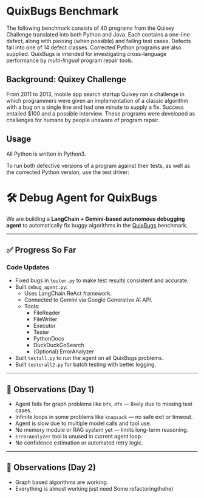 # QuixBugs Benchmark

The following benchmark consists of 40 programs from the Quixey Challenge translated into both Python and Java. Each contains a one-line defect, along with passing (when possible) and failing test cases. Defects fall into one of 14 defect classes. Corrected Python programs are also supplied. QuixBugs is intended for investigating cross-language performance by _multi-lingual_ program repair tools.

## Background: Quixey Challenge
From 2011 to 2013, mobile app search startup Quixey ran a challenge in which programmers were given an implementation of a classic algorithm with a bug on a single line and had one minute to supply a fix. Success entailed $100 and a possible interview. These programs were developed as challenges for humans by people unaware of program repair.

## Usage

All Python is written in Python3.

To run both defective versions of a program against their tests, as well as the corrected Python version, use the test driver:

<h1>🛠️ Debug Agent for QuixBugs</h1>
  <p>We are building a <strong>LangChain + Gemini-based autonomous debugging agent</strong> to automatically fix buggy algorithms in the 
    <a href="https://github.com/jkoppel/QuixBugs">QuixBugs</a> benchmark.
  </p>

  <hr>

  <h2>✅ Progress So Far</h2>

  <h3>Code Updates</h3>
  <ul>
    <li>Fixed bugs in <code>tester.py</code> to make test results consistent and accurate.</li>
    <li>Built <code>debug_agent.py</code>:
      <ul>
        <li>Uses LangChain ReAct framework.</li>
        <li>Connected to Gemini via Google Generative AI API.</li>
        <li>Tools:
          <ul>
            <li>FileReader</li>
            <li>FileWriter</li>
            <li>Executor</li>
            <li>Tester</li>
            <li>PythonDocs</li>
            <li>DuckDuckGoSearch</li>
            <li>(Optional) ErrorAnalyzer</li>
          </ul>
        </li>
      </ul>
    </li>
    <li>Built <code>testall.py</code> to run the agent on all QuixBugs problems.</li>
    <li>Built <code>testerall2.py</code> for batch testing with better logging.</li>
  </ul>

  <hr>

  <h2>🐞 Observations (Day 1)</h2>
  <ul>
    <li>Agent fails for graph problems like <code>bfs</code>, <code>dfs</code> — likely due to missing test cases.</li>
    <li>Infinite loops in some problems like <code>knapsack</code> — no safe exit or timeout.</li>
    <li>Agent is slow due to multiple model calls and tool use.</li>
    <li>No memory module or RAG system yet — limits long-term reasoning.</li>
    <li><code>ErrorAnalyzer</code> tool is unused in current agent loop.</li>
    <li>No confidence estimation or automated retry logic.</li>
  </ul>

  <hr>

  <h2>🐞 Observations (Day 2)</h2>
  <ul>
    <li>Graph based algorithms are working.</li>
    <li>Everything is almost working just need Some refactoring(hehe)</li>
  </ul>
